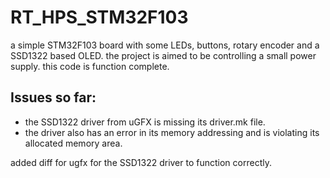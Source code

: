 # RT_HPS_STM32F103
a simple STM32F103 board with some LEDs, buttons, rotary encoder and a SSD1322 based OLED.
the project is aimed to be controlling a small power supply.
this code is function complete.

## Issues so far:
* the SSD1322 driver from uGFX is missing its driver.mk file.
* the driver also has an error in its memory addressing and is violating its allocated memory area.

added diff for ugfx for the SSD1322 driver to function correctly.

